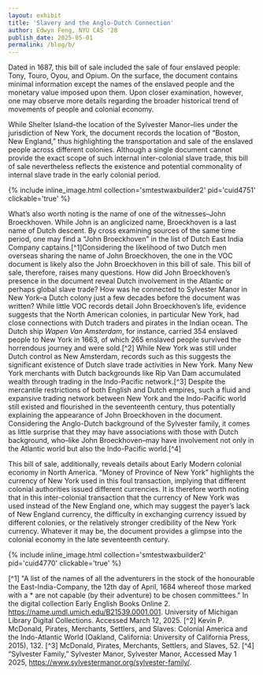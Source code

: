 ```yaml
---
layout: exhibit
title: 'Slavery and the Anglo-Dutch Connection'
author: Edwyn Feng, NYU CAS '28
publish_date: 2025-05-01
permalink: /blog/b/
---
```


Dated in 1687, this bill of sale included the sale of four enslaved people: Tony, Touro, Oyou, and Opium. On the surface, the document contains minimal information except the names of the enslaved people and the monetary value imposed upon them. Upon closer examination, however, one may observe more details regarding the broader historical trend of movements of people and colonial economy.  

While Shelter Island–the location of the Sylvester Manor–lies under the jurisdiction of New York, the document records the location of “Boston, New England,” thus highlighting the transportation and sale of the enslaved people across different colonies. Although a single document cannot provide the exact scope of such internal inter-colonial slave trade, this bill of sale nevertheless reflects the existence and potential commonality of internal slave trade in the early colonial period.

{% include inline_image.html collection='smtestwaxbuilder2' pid='cuid4751' clickable='true' %}

What’s also worth noting is the name of one of the witnesses–John Broeckhoven. While John is an anglicized name, Broeckhoven is a last name of Dutch descent. By cross examining sources of the same time period, one may find a “John Broeckhoven” in the list of Dutch East India Company captains.[^1]Considering the likelihood of two Dutch men overseas sharing the name of John Broeckhoven, the one in the VOC document is likely also the John Broeckhoven in this bill of sale. This bill of sale, therefore, raises many questions. How did John Broeckhoven’s presence in the document reveal Dutch involvement in the Atlantic or perhaps global slave trade? How was he connected to Sylvester Manor in New York–a Dutch colony just a few decades before the document was written? While little VOC records detail John Broeckhoven’s life, evidence suggests that the North American colonies, in particular New York, had close connections with Dutch traders and pirates in the Indian ocean. The Dutch ship *Wapen Van Amsterdam*, for instance, carried 354 enslaved people to New York in 1663, of which 265 enslaved people survived the horrendous journey and were sold.[^2] While New York was still under Dutch control as New Amsterdam, records such as this suggests the significant existence of Dutch slave trade activities in New York. Many New York merchants with Dutch backgrounds like Rip Van Dam accumulated wealth through trading in the Indo-Pacific network.[^3] Despite the mercantile restrictions of both English and Dutch empires, such a fluid and expansive trading network between New York and the Indo-Pacific world still existed and flourished in the seventeenth century, thus potentially explaining the appearance of John Broeckhoven in the document. Considering the Anglo-Dutch background of the Sylvester family, it comes as little surprise that they may have associations with those with Dutch background, who–like John Broeckhoven–may have involvement not only in the Atlantic world but also the Indo-Pacific world.[^4]

This bill of sale, additionally, reveals details about Early Modern colonial economy in North America. “Money of Province of New York” highlights the currency of New York used in this foul transaction, implying that different colonial authorities issued different currencies. It is therefore worth noting that in this inter-colonial transaction that the currency of New York was used instead of the New England one, which may suggest the payer’s lack of New England currency, the difficulty in exchanging currency issued by different colonies, or the relatively stronger credibility of the New York currency. Whatever it may be, the document provides a glimpse into the colonial economy in the late seventeenth century. 

{% include inline_image.html collection='smtestwaxbuilder2' pid='cuid4770' clickable='true' %}

[^1] "A list of the names of all the adventurers in the stock of the honourable the East-India-Company, the 12th day of April, 1684 whereof those marked with a * are not capable (by their adventure) to be chosen committees." In the digital collection Early English Books Online 2. https://name.umdl.umich.edu/B21539.0001.001. University of Michigan Library Digital Collections. Accessed March 12, 2025.
[^2] Kevin P. McDonald, Pirates, Merchants, Settlers, and Slaves: Colonial America and the Indo-Atlantic World (Oakland, California: University of California Press, 2015), 132.
[^3] McDonald, Pirates, Merchants, Settlers, and Slaves, 52. 
[^4] “Sylvester Family,” Sylvester Manor, Sylvester Manor, Accessed May 1 2025, https://www.sylvestermanor.org/sylvester-family/.